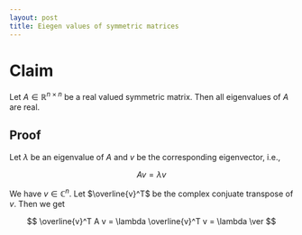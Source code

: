 ```yaml
---
layout: post
title: Eiegen values of symmetric matrices
---
```


# Claim

Let $A\in\mathbb R^{n\times n}$ be a real valued symmetric matrix. Then all eigenvalues of $A$ are real.

## Proof

Let $\lambda$ be an eigenvalue of $A$ and $v$ be the corresponding eigenvector, i.e.,

$$
A v = \lambda v
$$

We have $v\in\mathbb C^n$. Let $\overline{v}^T$ be the complex conjuate transpose of $v$. Then we get

$$
\overline{v}^T A v = \lambda \overline{v}^T v = \lambda \ver
$$